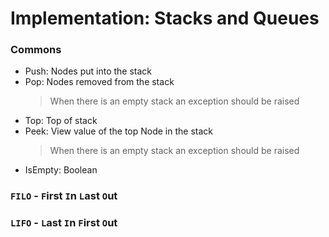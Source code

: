 # Implementation: Stacks and Queues

### Commons

  - Push: Nodes put into the stack
  - Pop: Nodes removed from the stack 
    > When there is an empty stack an exception should be raised
  - Top: Top of stack
  - Peek: View value of the top Node in the stack
    > When there is an empty stack an exception should be raised
  - IsEmpty: Boolean
  
### `FILO` - `F`irst `I`n `L`ast `O`ut
### `LIFO` - `L`ast `I`n `F`irst `O`ut
